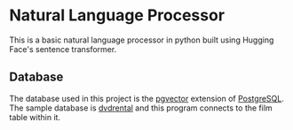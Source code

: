 # Natural Language Processor
This is a basic natural language processor in python built using Hugging Face's sentence transformer.
## Database
The database used in this project is the [pgvector](https://github.com/pgvector/pgvector) extension of [PostgreSQL](https://www.postgresql.org). 
The sample database is [dvdrental](https://www.postgresqltutorial.com/postgresql-getting-started/postgresql-sample-database/) and this program connects to the film table within it.
